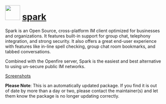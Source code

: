 ﻿# <img src="https://cdn.jsdelivr.net/gh/mkevenaar/chocolatey-packages@5ba00a7d7af3ba4d40acabfaa8c37fa14d43fdce/icons/spark.png" width="48" height="48"/> [spark](https://chocolatey.org/packages/spark)


Spark is an Open Source, cross-platform IM client optimized for businesses and organizations. It features built-in support for group chat, telephony integration, and strong security. It also offers a great end-user experience with features like in-line spell checking, group chat room bookmarks, and tabbed conversations.

Combined with the Openfire server, Spark is the easiest and best alternative to using un-secure public IM networks.

[Screenshots](http://www.igniterealtime.org/projects/spark/screenshots.jsp)

**Please Note**: This is an automatically updated package. If you find it is
out of date by more than a day or two, please contact the maintainer(s) and
let them know the package is no longer updating correctly.
